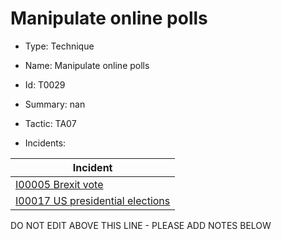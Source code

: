 # Manipulate online polls

* Type: Technique

* Name: Manipulate online polls

* Id: T0029

* Summary: nan

* Tactic: TA07

* Incidents:

| Incident |
| --------- |
| [I00005 Brexit vote](../incidents/I00005.md) |
| [I00017 US presidential elections](../incidents/I00017.md) |

DO NOT EDIT ABOVE THIS LINE - PLEASE ADD NOTES BELOW